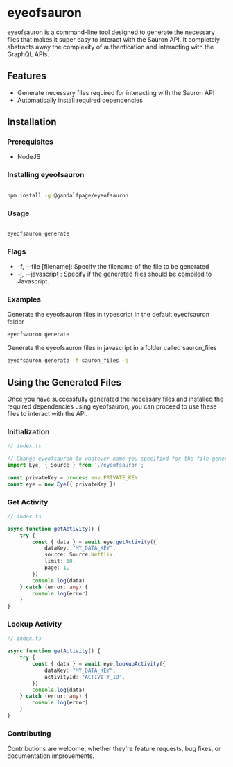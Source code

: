 # eyeofsauron

eyeofsauron is a command-line tool designed to generate the necessary files that makes it super easy to interact with the Sauron API. It completely abstracts away the complexity of authentication and interacting with the GraphQL APIs.

## Features

- Generate necessary files required for interacting with the Sauron API
- Automatically install required dependencies

## Installation

### Prerequisites

- NodeJS

### Installing eyeofsauron

```bash

npm install -g @gandalfpage/eyeofsauron

```

### Usage

```bash

eyeofsauron generate

```

### Flags

- -f, --file [filename]: Specify the filename of the file to be generated
- -j, --javascript : Specify if the generated files should be compiled to Javascript.

### Examples

Generate the eyeofsauron files in typescript in the default eyeofsauron folder

```bash
eyeofsauron generate
```

Generate the eyeofsauron files in javascript in a folder called sauron_files

```bash
eyeofsauron generate -f sauron_files -j
```

## Using the Generated Files

Once you have successfully generated the necessary files and installed the required dependencies using eyeofsauron, you can proceed to use these files to interact with the API.

### Initialization

```typescript
// index.ts

// Change eyeofsauron to whatever name you specified for the file generation
import Eye, { Source } from './eyeofsauron';

const privateKey = process.env.PRIVATE_KEY
const eye = new Eye({ privateKey })
```

### Get Activity

```typescript
// index.ts

async function getActivity() {
    try {
        const { data } = await eye.getActivity({
            dataKey: "MY_DATA_KEY",
            source: Source.Netflix,
            limit: 10,
            page: 1,
        })
        console.log(data)
    } catch (error: any) {
        console.log(error)
    }
}
```

### Lookup Activity

```typescript
// index.ts

async function getActivity() {
    try {
        const { data } = await eye.lookupActivity({
            dataKey: "MY_DATA_KEY",
            activityId: "ACTIVITY_ID",
        })
        console.log(data)
    } catch (error: any) {
        console.log(error)
    }
}
```

### Contributing

Contributions are welcome, whether they're feature requests, bug fixes, or documentation improvements.
